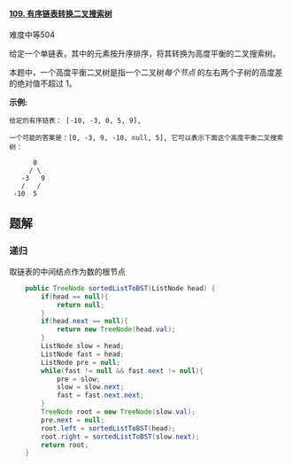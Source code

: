 #### [109. 有序链表转换二叉搜索树](https://leetcode-cn.com/problems/convert-sorted-list-to-binary-search-tree/)

难度中等504

给定一个单链表，其中的元素按升序排序，将其转换为高度平衡的二叉搜索树。

本题中，一个高度平衡二叉树是指一个二叉树*每个节点* 的左右两个子树的高度差的绝对值不超过 1。

**示例:**

```
给定的有序链表： [-10, -3, 0, 5, 9],

一个可能的答案是：[0, -3, 9, -10, null, 5], 它可以表示下面这个高度平衡二叉搜索树：

      0
     / \
   -3   9
   /   /
 -10  5
```



## 题解

### 递归

取链表的中间结点作为数的根节点

```java
    public TreeNode sortedListToBST(ListNode head) {
        if(head == null){
            return null;
        }
        if(head.next == null){
            return new TreeNode(head.val);
        }
        ListNode slow = head;
        ListNode fast = head;
        ListNode pre = null;
        while(fast != null && fast.next != null){
            pre = slow;
            slow = slow.next;
            fast = fast.next.next;
        }
        TreeNode root = new TreeNode(slow.val);
        pre.next = null;
        root.left = sortedListToBST(head);
        root.right = sortedListToBST(slow.next);
        return root;
    }
```

